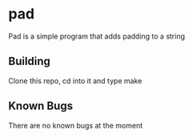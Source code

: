 # pad

Pad is a simple program that adds padding to a string

## Building

Clone this repo, cd into it and type make

## Known Bugs

There are no known bugs at the moment

